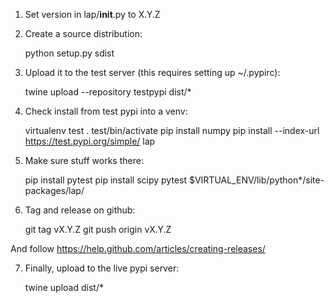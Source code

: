 1. Set version in lap/__init__.py to X.Y.Z

2. Create a source distribution:

   python setup.py sdist

3. Upload it to the test server (this requires setting up ~/.pypirc):

   twine upload --repository testpypi dist/\*

4. Check install from test pypi into a venv:

   virtualenv test
   . test/bin/activate
   pip install numpy
   pip install --index-url https://test.pypi.org/simple/ lap

5. Make sure stuff works there:

   pip install pytest
   pip install scipy
   pytest $VIRTUAL_ENV/lib/python\*/site-packages/lap/

6. Tag and release on github:

   git tag vX.Y.Z
   git push origin vX.Y.Z

And follow https://help.github.com/articles/creating-releases/

7. Finally, upload to the live pypi server:

   twine upload dist/\*
